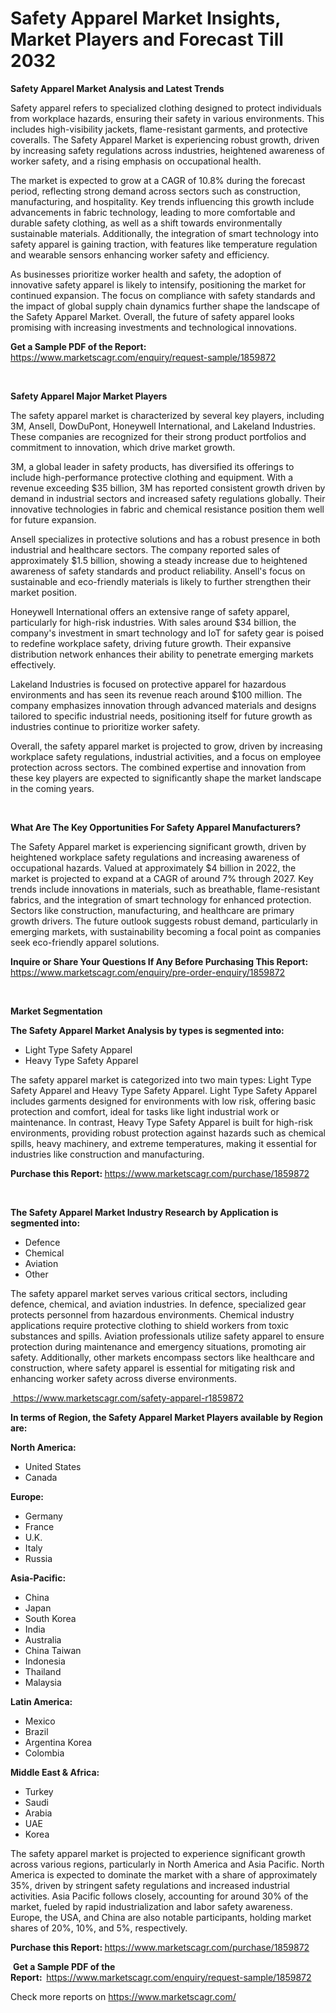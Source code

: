 <p><h1>Safety Apparel Market Insights, Market Players and Forecast Till 2032</h1></p><p><strong>Safety Apparel Market Analysis and Latest Trends</strong></p>
<p><p>Safety apparel refers to specialized clothing designed to protect individuals from workplace hazards, ensuring their safety in various environments. This includes high-visibility jackets, flame-resistant garments, and protective coveralls. The Safety Apparel Market is experiencing robust growth, driven by increasing safety regulations across industries, heightened awareness of worker safety, and a rising emphasis on occupational health.</p><p>The market is expected to grow at a CAGR of 10.8% during the forecast period, reflecting strong demand across sectors such as construction, manufacturing, and hospitality. Key trends influencing this growth include advancements in fabric technology, leading to more comfortable and durable safety clothing, as well as a shift towards environmentally sustainable materials. Additionally, the integration of smart technology into safety apparel is gaining traction, with features like temperature regulation and wearable sensors enhancing worker safety and efficiency.</p><p>As businesses prioritize worker health and safety, the adoption of innovative safety apparel is likely to intensify, positioning the market for continued expansion. The focus on compliance with safety standards and the impact of global supply chain dynamics further shape the landscape of the Safety Apparel Market. Overall, the future of safety apparel looks promising with increasing investments and technological innovations.</p></p>
<p><strong>Get a Sample PDF of the Report:&nbsp;</strong> <a href="https://www.marketscagr.com/enquiry/request-sample/1859872?utm_campaign=3292&utm_medium=2&utm_source=Github&utm_content=ia&utm_term=04042025&utm_id=safety-apparel">https://www.marketscagr.com/enquiry/request-sample/1859872</a></p>
<p>&nbsp;</p>
<p><strong>Safety Apparel Major Market Players</strong></p>
<p><p>The safety apparel market is characterized by several key players, including 3M, Ansell, DowDuPont, Honeywell International, and Lakeland Industries. These companies are recognized for their strong product portfolios and commitment to innovation, which drive market growth.</p><p>3M, a global leader in safety products, has diversified its offerings to include high-performance protective clothing and equipment. With a revenue exceeding $35 billion, 3M has reported consistent growth driven by demand in industrial sectors and increased safety regulations globally. Their innovative technologies in fabric and chemical resistance position them well for future expansion.</p><p>Ansell specializes in protective solutions and has a robust presence in both industrial and healthcare sectors. The company reported sales of approximately $1.5 billion, showing a steady increase due to heightened awareness of safety standards and product reliability. Ansell's focus on sustainable and eco-friendly materials is likely to further strengthen their market position.</p><p>Honeywell International offers an extensive range of safety apparel, particularly for high-risk industries. With sales around $34 billion, the company's investment in smart technology and IoT for safety gear is poised to redefine workplace safety, driving future growth. Their expansive distribution network enhances their ability to penetrate emerging markets effectively.</p><p>Lakeland Industries is focused on protective apparel for hazardous environments and has seen its revenue reach around $100 million. The company emphasizes innovation through advanced materials and designs tailored to specific industrial needs, positioning itself for future growth as industries continue to prioritize worker safety.</p><p>Overall, the safety apparel market is projected to grow, driven by increasing workplace safety regulations, industrial activities, and a focus on employee protection across sectors. The combined expertise and innovation from these key players are expected to significantly shape the market landscape in the coming years.</p></p>
<p>&nbsp;</p>
<p><strong>What Are The Key Opportunities For Safety Apparel Manufacturers?</strong></p>
<p><p>The Safety Apparel market is experiencing significant growth, driven by heightened workplace safety regulations and increasing awareness of occupational hazards. Valued at approximately $4 billion in 2022, the market is projected to expand at a CAGR of around 7% through 2027. Key trends include innovations in materials, such as breathable, flame-resistant fabrics, and the integration of smart technology for enhanced protection. Sectors like construction, manufacturing, and healthcare are primary growth drivers. The future outlook suggests robust demand, particularly in emerging markets, with sustainability becoming a focal point as companies seek eco-friendly apparel solutions.</p></p>
<p><strong>Inquire or Share Your Questions If Any Before Purchasing This Report:</strong> <a href="https://www.marketscagr.com/enquiry/pre-order-enquiry/1859872?utm_campaign=3292&utm_medium=2&utm_source=Github&utm_content=ia&utm_term=04042025&utm_id=safety-apparel">https://www.marketscagr.com/enquiry/pre-order-enquiry/1859872</a></p>
<p>&nbsp;</p>
<p><strong>Market Segmentation</strong></p>
<p><strong>The Safety Apparel Market Analysis by types is segmented into:</strong></p>
<p><ul><li>Light Type Safety Apparel</li><li>Heavy Type Safety Apparel</li></ul></p>
<p><p>The safety apparel market is categorized into two main types: Light Type Safety Apparel and Heavy Type Safety Apparel. Light Type Safety Apparel includes garments designed for environments with low risk, offering basic protection and comfort, ideal for tasks like light industrial work or maintenance. In contrast, Heavy Type Safety Apparel is built for high-risk environments, providing robust protection against hazards such as chemical spills, heavy machinery, and extreme temperatures, making it essential for industries like construction and manufacturing.</p></p>
<p><strong>Purchase this Report:&nbsp;</strong><a href="https://www.marketscagr.com/purchase/1859872?utm_campaign=3292&utm_medium=2&utm_source=Github&utm_content=ia&utm_term=04042025&utm_id=safety-apparel">https://www.marketscagr.com/purchase/1859872</a></p>
<p>&nbsp;</p>
<p><strong>The Safety Apparel Market Industry Research by Application is segmented into:</strong></p>
<p><ul><li>Defence</li><li>Chemical</li><li>Aviation</li><li>Other</li></ul></p>
<p><p>The safety apparel market serves various critical sectors, including defence, chemical, and aviation industries. In defence, specialized gear protects personnel from hazardous environments. Chemical industry applications require protective clothing to shield workers from toxic substances and spills. Aviation professionals utilize safety apparel to ensure protection during maintenance and emergency situations, promoting air safety. Additionally, other markets encompass sectors like healthcare and construction, where safety apparel is essential for mitigating risk and enhancing worker safety across diverse environments.</p></p>
<p><a href="https://www.marketscagr.com/safety-apparel-r1859872?utm_campaign=3292&utm_medium=2&utm_source=Github&utm_content=ia&utm_term=04042025&utm_id=safety-apparel">&nbsp;https://www.marketscagr.com/safety-apparel-r1859872</a></p>
<p><strong>In terms of Region, the Safety Apparel Market Players available by Region are:</strong></p>
<p>
    <p> <strong> North America: </strong>
        <ul>
            <li>United States</li>
            <li>Canada</li>
        </ul>
        </p> 
    <p> <strong> Europe: </strong>
        <ul>
            <li>Germany</li>
            <li>France</li>
            <li>U.K.</li>
            <li>Italy</li>
            <li>Russia</li>
        </ul>
        </p> 
    <p> <strong> Asia-Pacific: </strong>
        <ul>
            <li>China</li>
            <li>Japan</li>
            <li>South Korea</li>
            <li>India</li>
            <li>Australia</li>
            <li>China Taiwan</li>
            <li>Indonesia</li>
            <li>Thailand</li>
            <li>Malaysia</li>
        </ul>
        </p> 
    <p> <strong> Latin America: </strong>
        <ul>
            <li>Mexico</li>
            <li>Brazil</li>
            <li>Argentina Korea</li>
            <li>Colombia</li>
        </ul>
        </p> 
    <p> <strong> Middle East & Africa: </strong>
        <ul>
            <li>Turkey</li>
            <li>Saudi</li>
            <li>Arabia</li>
            <li>UAE</li>
            <li>Korea</li>
        </ul>
    </p>
    </p>
<p><p>The safety apparel market is projected to experience significant growth across various regions, particularly in North America and Asia Pacific. North America is expected to dominate the market with a share of approximately 35%, driven by stringent safety regulations and increased industrial activities. Asia Pacific follows closely, accounting for around 30% of the market, fueled by rapid industrialization and labor safety awareness. Europe, the USA, and China are also notable participants, holding market shares of 20%, 10%, and 5%, respectively.</p></p>
<p><strong>Purchase this Report: </strong><a href="https://www.marketscagr.com/purchase/1859872?utm_campaign=3292&utm_medium=2&utm_source=Github&utm_content=ia&utm_term=04042025&utm_id=safety-apparel">https://www.marketscagr.com/purchase/1859872</a></p>
<p>&nbsp;<strong>Get a Sample PDF of the Report:&nbsp;&nbsp;</strong><a href="https://www.marketscagr.com/enquiry/request-sample/1859872?utm_campaign=3292&utm_medium=2&utm_source=Github&utm_content=ia&utm_term=04042025&utm_id=safety-apparel">https://www.marketscagr.com/enquiry/request-sample/1859872</a></p>
<p><strong></strong></p>
<p>Check more reports on <a href="https://www.marketscagr.com/?utm_campaign=3292&utm_medium=2&utm_source=Github&utm_content=ia&utm_term=04042025&utm_id=safety-apparel">https://www.marketscagr.com/</a></p>